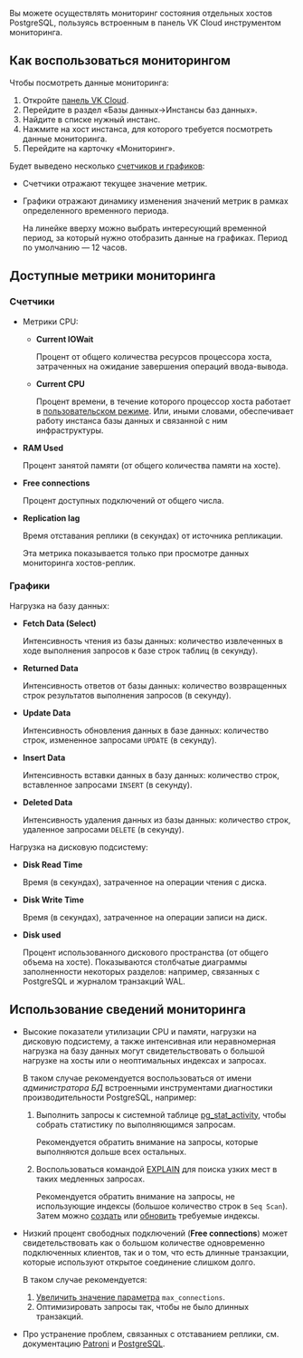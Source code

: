 Вы можете осуществлять мониторинг состояния отдельных хостов PostgreSQL, пользуясь встроенным в панель VK Cloud инструментом мониторинга.

## Как воспользоваться мониторингом

Чтобы посмотреть данные мониторинга:

1. Откройте [панель VK Cloud](https://msk.cloud.vk.com/app/).
1. Перейдите в раздел «Базы данных→Инстансы баз данных».
1. Найдите в списке нужный инстанс.
1. Нажмите на хост инстанса, для которого требуется посмотреть данные мониторинга.
1. Перейдите на карточку «Мониторинг».

Будет выведено несколько [счетчиков и графиков](#dostupnye_metriki_monitoringa):

- Счетчики отражают текущее значение метрик.
- Графики отражают динамику изменения значений метрик в рамках определенного временного периода.

  На линейке вверху можно выбрать интересующий временной период, за который нужно отобразить данные на графиках.
  Период по умолчанию — 12 часов.

## Доступные метрики мониторинга

### Счетчики

- Метрики CPU:

  - **Current IOWait**

    Процент от общего количества ресурсов процессора хоста, затраченных на ожидание завершения операций ввода-вывода.

  - **Current CPU**

    Процент времени, в течение которого процессор хоста работает в [пользовательском режиме](https://www.ibm.com/docs/ru/aix/7.1?topic=performance-using-time-command-measure-microprocessor-use). Или, иными словами, обеспечивает работу инстанса базы данных и связанной с ним инфраструктуры.

- **RAM Used**

  Процент занятой памяти (от общего количества памяти на хосте).

- **Free connections**

  Процент доступных подключений от общего числа.

- **Replication lag**

  Время отставания реплики (в секундах) от источника репликации.

  <info>

  Эта метрика показывается только при просмотре данных мониторинга хостов-реплик.

  </info>

### Графики

Нагрузка на базу данных:

- **Fetch Data (Select)**

  Интенсивность чтения из базы данных: количество извлеченных в ходе выполнения запросов к базе строк таблиц (в секунду).

- **Returned Data**

  Интенсивность ответов от базы данных: количество возвращенных строк результатов выполнения запросов (в секунду).

- **Update Data**

  Интенсивность обновления данных в базе данных: количество строк, измененное запросами `UPDATE` (в секунду).

- **Insert Data**

  Интенсивность вставки данных в базу данных: количество строк, вставленное запросами `INSERT` (в секунду).

- **Deleted Data**

  Интенсивность удаления данных из базы данных: количество строк, удаленное запросами `DELETE` (в секунду).

Нагрузка на дисковую подсистему:

- **Disk Read Time**

  Время (в секундах), затраченное на операции чтения с диска.

- **Disk Write Time**

  Время (в секундах), затраченное на операции записи на диск.

- **Disk used**

  Процент использованного дискового пространства (от общего объема на хосте).
  Показываются столбчатые диаграммы заполненности некоторых разделов: например, связанных с PostgreSQL и журналом транзакций WAL.

## Использование сведений мониторинга

- Высокие показатели утилизации CPU и памяти, нагрузки на дисковую подсистему, а также интенсивная или неравномерная нагрузка на базу данных могут свидетельствовать о большой нагрузке на хосты или о неоптимальных индексах и запросах.

  В таком случае рекомендуется воспользоваться от имени _администратора БД_ встроенными инструментами диагностики производительности PostgreSQL, например:

  1. Выполнить запросы к системной таблице [pg_stat_activity](https://www.postgresql.org/docs/current/monitoring-stats.html#MONITORING-PG-STAT-ACTIVITY-VIEW), чтобы собрать статистику по выполняющимся запросам.

     Рекомендуется обратить внимание на запросы, которые выполняются дольше всех остальных.

  1. Воспользоваться командой [EXPLAIN](https://www.postgresql.org/docs/current/sql-explain.html) для поиска узких мест в таких медленных запросах.

     Рекомендуется обратить внимание на запросы, не использующие индексы (большое количество строк в `Seq Scan`). Затем можно [создать](https://www.postgresql.org/docs/current/sql-createindex.html) или [обновить](https://www.postgresql.org/docs/current/sql-reindex.html) требуемые индексы.

- Низкий процент свободных подключений (**Free connections**) может свидетельствовать как о большом количестве одновременно подключенных клиентов, так и о том, что есть длинные транзакции, которые используют открытое соединение слишком долго.

  В таком случае рекомендуется:

  1. [Увеличить значение параметра](../../../dbaas/config/db-config) `max_connections`.
  1. Оптимизировать запросы так, чтобы не было длинных транзакций.

- Про устранение проблем, связанных с отставанием реплики, см. документацию [Patroni](https://patroni.readthedocs.io/en/latest/replication_modes.html) и [PostgreSQL](https://www.postgresql.org/docs/current/warm-standby.html#STREAMING-REPLICATION).
